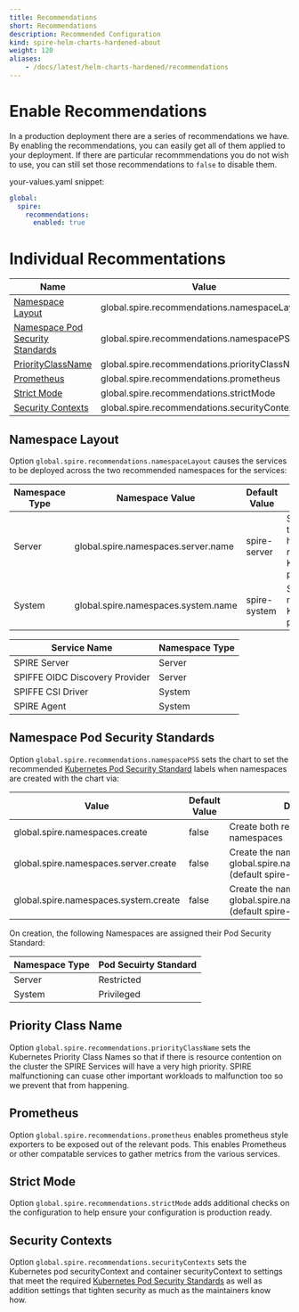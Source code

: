 ```yaml
---
title: Recommendations
short: Recommendations
description: Recommended Configuration
kind: spire-helm-charts-hardened-about
weight: 120
aliases:
    - /docs/latest/helm-charts-hardened/recommendations
---
```


# Enable Recommendations

In a production deployment there are a series of recommendations we
have. By enabling the recommendations, you can easily get all of
them applied to your deployment. If there are particular recommmendations
you do not wish to use, you can still set those recommendations to `false`
to disable them.

your-values.yaml snippet:
```yaml
global:
  spire:
    recommendations:
      enabled: true
```

# Individual Recommentations

| Name                                                                                                                                | Value                                          |
| ----------------------------------------------------------------------------------------------------------------------------------- | ---------------------------------------------- |
| [Namespace Layout](/docs/latest/spire-helm-charts-hardened-about/recommendations/#namespace-layout)                                 | global.spire.recommendations.namespaceLayout   |
| [Namespace Pod Security Standards](/docs/latest/spire-helm-charts-hardened-about/recommendations/#namespace-pod-security-standards) | global.spire.recommendations.namespacePSS      |
| [PriorityClassName](/docs/latest/spire-helm-charts-hardened-about/recommendations/#priority-class-name)                             | global.spire.recommendations.priorityClassName |
| [Prometheus](/docs/latest/spire-helm-charts-hardened-about/recommendations/#prometheus)                                             | global.spire.recommendations.prometheus        |
| [Strict Mode](/docs/latest/spire-helm-charts-hardened-about/recommendations/#namespace-layout)                                      | global.spire.recommendations.strictMode        |
| [Security Contexts](/docs/latest/spire-helm-charts-hardened-about/recommendations/#security-contexts)                               | global.spire.recommendations.securityContexts  |

## Namespace Layout

Option `global.spire.recommendations.namespaceLayout` causes the services to be deployed
across the two recommended namespaces for the services:

| Namespace Type | Namespace Value                     | Default Value | Purpose                                                    |
| -------------- | ----------------------------------- | ------------- | ---------------------------------------------------------- |
| Server         | global.spire.namespaces.server.name | spire-server  | Services that should have restricted Kubernetes privileges |
| System         | global.spire.namespaces.system.name | spire-system  | Services needing Kubernetes privileges                     |

| Service Name                   | Namespace Type |
| ------------------------------ | -------------- |
| SPIRE Server                   | Server         |
| SPIFFE OIDC Discovery Provider | Server         |
| SPIFFE CSI Driver              | System         |
| SPIRE Agent                    | System         |

## Namespace Pod Security Standards

Option `global.spire.recommendations.namespacePSS` sets the chart to set the recommended
[Kubernetes Pod Security Standard](https://kubernetes.io/docs/concepts/security/pod-security-standards/) labels when namespaces
are created with the chart via:

| Value                                 | Default Value | Description                                                                                 |
| ------------------------------------- | ------------- | ------------------------------------------------------------------------------------------- |
| global.spire.namespaces.create        | false         | Create both recommeded namespaces                                                           |
| global.spire.namespaces.server.create  | false         | Create the namespace specified by global.spire.namespaces.server.name (default spire-server) |
| global.spire.namespaces.system.create | false         | Create the namespace specified by global.spire.namespaces.spire.name (default spire-server) |

On creation, the following Namespaces are assigned their Pod Security Standard:

| Namespace Type | Pod Secuirty Standard |
| -------------- | --------------------- |
| Server         | Restricted            |
| System         | Privileged            |


## Priority Class Name

Option `global.spire.recommendations.priorityClassName` sets the Kubernetes Priority Class Names so that if there is resource contention on the cluster
the SPIRE Services will have a very high priority. SPIRE malfunctioning can cuase other important workloads to malfunction too so we prevent that from
happening.

## Prometheus

Option `global.spire.recommendations.prometheus` enables prometheus style exporters to be exposed out of the relevant pods. This enables Prometheus or
other compatable services to gather metrics from the various services.

## Strict Mode

Option `global.spire.recommendations.strictMode` adds additional checks on the configuration to help ensure your configuration is production ready.

## Security Contexts

Option `global.spire.recommendations.securityContexts` sets the Kubernetes pod securityContext and container securityContext to settings that
meet the required [Kubernetes Pod Security Standards](https://kubernetes.io/docs/concepts/security/pod-security-standards/) as well as addition
settings that tighten security as much as the maintainers know how.
